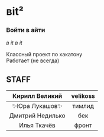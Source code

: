 # вit²
### Войти в айти
*в it в it*

Классный проект по хакатону <br/>
Работает (не всегда)

## STAFF

|Кирилл Великий|velikoss|
|:----------------:|:---------:|
|✨Юра Лукашов✨ | тимлид |
|Дмитрий Недилько | бек |
|Илья Ткачёв | фронт |
